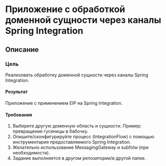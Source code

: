 # Приложение с обработкой доменной сущности через каналы Spring Integration

## Описание

### Цель

Реализовать обработку доменной сущности через каналы Spring Integration.

#### Результат

Приложение c применением EIP на Spring Integration.

#### Требования

1. Выберите другую доменную область и сущности. Пример: превращение гусеницы в бабочку.
2. Опишите/сконфигурируйте процесс (IntegrationFlow) с помощью инструментария предоставляемого Spring Integration.
3. Желательно использование MessagingGateway и subfolw (при необходимости).
4. Задание выполняется в другом репозитории/в другой папке.
